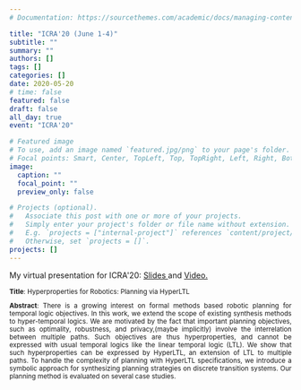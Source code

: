 ```yaml
---
# Documentation: https://sourcethemes.com/academic/docs/managing-content/

title: "ICRA'20 (June 1-4)"
subtitle: ""
summary: ""
authors: []
tags: []
categories: []
date: 2020-05-20
# time: false 
featured: false
draft: false
all_day: true
event: "ICRA'20"

# Featured image
# To use, add an image named `featured.jpg/png` to your page's folder.
# Focal points: Smart, Center, TopLeft, Top, TopRight, Left, Right, BottomLeft, Bottom, BottomRight.
image:
  caption: ""
  focal_point: ""
  preview_only: false

# Projects (optional).
#   Associate this post with one or more of your projects.
#   Simply enter your project's folder or file name without extension.
#   E.g. `projects = ["internal-project"]` references `content/project/deep-learning/index.md`.
#   Otherwise, set `projects = []`.
projects: []
---
```



<div style="text-align: justify">
<p>
My virtual presentation for ICRA'20:  
<a href = https://labcloud.ddns.net/index.php/s/dPdzrxkbdccDRqA> 
Slides
</a>
and 
<a href = https://labcloud.ddns.net/index.php/s/CnpJ65TH6aXLCnN> 
Video.
</a>
</p>


<small>
<p><b>Title</b>:
Hyperproperties for Robotics: Planning via HyperLTL
</p>

<p><b>Abstract</b>:
There is a growing interest on formal methods based robotic planning for temporal logic objectives. In this work, we extend the scope of existing synthesis methods to hyper-temporal logics. We are motivated by the fact that important planning objectives, such as optimality, robustness, and privacy,(maybe implicitly) involve the interrelation between multiple paths. Such objectives are thus hyperproperties, and cannot be expressed with usual temporal logics like the linear temporal logic (LTL). We show that such hyperproperties can be expressed by HyperLTL, an extension of LTL to multiple paths. To handle the complexity of planning with HyperLTL specifications, we introduce a symbolic approach for synthesizing planning strategies on discrete transition systems. Our planning method is evaluated on several case studies.
</p>
</small>
</div>